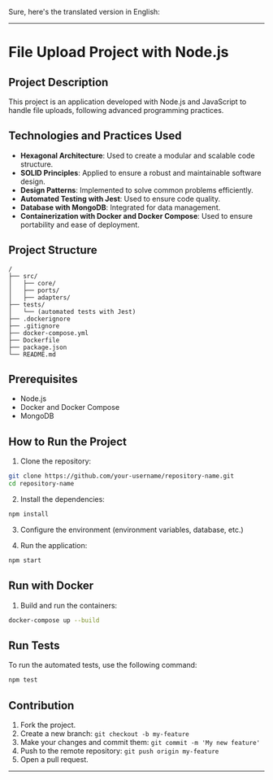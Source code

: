 Sure, here's the translated version in English:

---

# File Upload Project with Node.js

## Project Description

This project is an application developed with Node.js and JavaScript to handle file uploads, following advanced programming practices.

## Technologies and Practices Used

- **Hexagonal Architecture**: Used to create a modular and scalable code structure.
- **SOLID Principles**: Applied to ensure a robust and maintainable software design.
- **Design Patterns**: Implemented to solve common problems efficiently.
- **Automated Testing with Jest**: Used to ensure code quality.
- **Database with MongoDB**: Integrated for data management.
- **Containerization with Docker and Docker Compose**: Used to ensure portability and ease of deployment.

## Project Structure

```plaintext
/
├── src/
│   ├── core/
│   ├── ports/
│   ├── adapters/
├── tests/
│   └── (automated tests with Jest)
├── .dockerignore
├── .gitignore
├── docker-compose.yml
├── Dockerfile
├── package.json
└── README.md
```

## Prerequisites

- Node.js
- Docker and Docker Compose
- MongoDB

## How to Run the Project

1. Clone the repository:

```sh
git clone https://github.com/your-username/repository-name.git
cd repository-name
```

2. Install the dependencies:

```sh
npm install
```

3. Configure the environment (environment variables, database, etc.)

4. Run the application:

```sh
npm start
```

## Run with Docker

1. Build and run the containers:

```sh
docker-compose up --build
```

## Run Tests

To run the automated tests, use the following command:

```sh
npm test
```

## Contribution

1. Fork the project.
2. Create a new branch: `git checkout -b my-feature`
3. Make your changes and commit them: `git commit -m 'My new feature'`
4. Push to the remote repository: `git push origin my-feature`
5. Open a pull request.

---
